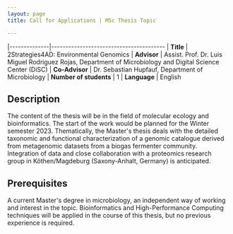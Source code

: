 ```yaml
---
layout: page
title: Call for Applications | MSc Thesis Topic

---
```


|--------------|----------------------------------------
| **Title**    | 2Strategies4AD: Environmental Genomics
| **Advisor**  | Assist. Prof. Dr. Luis Miguel Rodriguez Rojas, Department of Microbiology and Digital Science Center (DiSC)
| **Co-Advisor**  | Dr. Sebastian Hupfauf, Department of Microbiology
| **Number of students** | 1
| **Language** | English

## Description
The content of the thesis will be in the field of molecular ecology and
bioinformatics. The start of the work would be planned for the Winter semester
2023. Thematically, the Master's thesis deals with the detailed taxonomic and
functional characterization of a genomic catalogue derived from metagenomic
datasets from a biogas fermenter community. Integration of data and close
collaboration with a proteomics research group in Köthen/Magdeburg
(Saxony-Anhalt, Germany) is anticipated.

## Prerequisites
A current Master's degree in microbiology, an independent way of working and
interest in the topic. Bioinformatics and High-Performance Computing techniques
will be applied in the course of this thesis, but no previous experience is
required.

